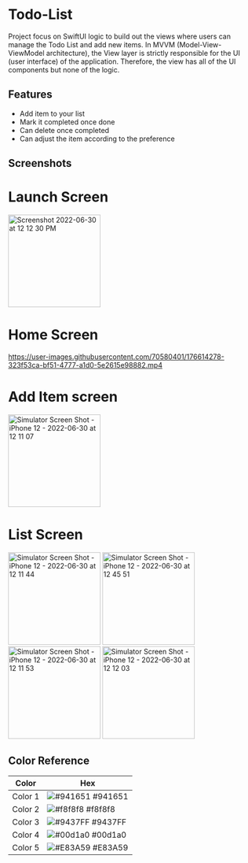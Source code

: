 # Todo-List

Project focus on SwiftUI logic to build out the views where users can manage the Todo List and add new items. In MVVM (Model-View-ViewModel architecture), the View layer is strictly responsible for the UI (user interface) of the application. Therefore, the view has all of the UI components but none of the logic.

## Features

- Add item to your list
- Mark it completed once done
- Can delete once completed
- Can adjust the item according to the preference


## Screenshots
# Launch Screen

<img width="188" alt="Screenshot 2022-06-30 at 12 12 30 PM" src="https://user-images.githubusercontent.com/70580401/176613292-49300e05-d451-4ba9-9b53-1713cde15f9e.png">

# Home Screen

https://user-images.githubusercontent.com/70580401/176614278-323f53ca-bf51-4777-a1d0-5e2615e98882.mp4

# Add Item screen

<img width="188" alt="Simulator Screen Shot - iPhone 12 - 2022-06-30 at 12 11 07" src="https://user-images.githubusercontent.com/70580401/176615652-e11f35c9-c561-47fe-a4ea-e2cb8be1af98.png">

# List Screen

<img width="188" alt="Simulator Screen Shot - iPhone 12 - 2022-06-30 at 12 11 44" src="https://user-images.githubusercontent.com/70580401/176615762-f758311c-9d64-46cb-b74a-64c739da9aa6.png">

<img width="188" alt="Simulator Screen Shot - iPhone 12 - 2022-06-30 at 12 45 51" src="https://user-images.githubusercontent.com/70580401/176616206-ffd1be50-4b38-4082-87e5-aaed4d897b08.png">

<img width="188" alt="Simulator Screen Shot - iPhone 12 - 2022-06-30 at 12 11 53" src="https://user-images.githubusercontent.com/70580401/176615817-81906a26-8691-457a-8355-131a40c645b6.png">

<img width="188" alt="Simulator Screen Shot - iPhone 12 - 2022-06-30 at 12 12 03" src="https://user-images.githubusercontent.com/70580401/176615852-69d12785-340e-49a2-b0eb-9ebb74c424e6.png">


## Color Reference

| Color             | Hex                                                                |
| ----------------- | ------------------------------------------------------------------ |
|  Color 1| ![#941651](https://via.placeholder.com/10/941651?text=+) #941651 |
|  Color 2| ![#f8f8f8](https://via.placeholder.com/10/f8f8f8?text=+) #f8f8f8 |
|  Color 3| ![#9437FF](https://via.placeholder.com/10/9437FF?text=+) #9437FF |
|  Color 4| ![#00d1a0](https://via.placeholder.com/10/00b48a?text=+) #00d1a0 |
|  Color 5| ![#E83A59](https://via.placeholder.com/10/E83A59?text=+) #E83A59 |

